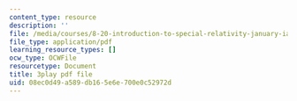 ```yaml
---
content_type: resource
description: ''
file: /media/courses/8-20-introduction-to-special-relativity-january-iap-2021/08ec0d49a589db165e6e700e0c52972d_ZmKaHSXDbn0.pdf
file_type: application/pdf
learning_resource_types: []
ocw_type: OCWFile
resourcetype: Document
title: 3play pdf file
uid: 08ec0d49-a589-db16-5e6e-700e0c52972d
---
```

